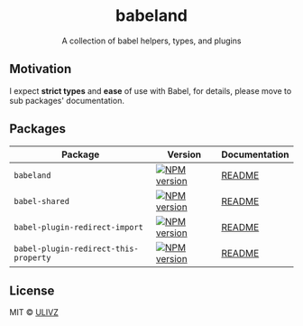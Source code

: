 <h1 align="center">babeland</h1>

<p align="center">
  A collection of babel helpers, types, and plugins
</p>

## Motivation

I expect **strict types** and **ease** of use with Babel, for details, please move to sub packages' documentation.

## Packages

| Package                               | Version                                                                                                                                                                                   | Documentation                                 |
| ------------------------------------- | ----------------------------------------------------------------------------------------------------------------------------------------------------------------------------------------- | --------------------------------------------- |
| `babeland`                            | <a href="https://npmjs.com/package/babeland"><img src="https://img.shields.io/npm/v/babeland.svg?style=flat" alt="NPM version"></a>                                                       | [README](./packages/babeland/README.md) |
| `babel-shared`                        | <a href="https://npmjs.com/package/babel-shared"><img src="https://img.shields.io/npm/v/babel-shared.svg?style=flat" alt="NPM version"></a>                                               | [README](./packages/babel-shared/README.md) |
| `babel-plugin-redirect-import`        | <a href="https://npmjs.com/package/babel-plugin-redirect-import"><img src="https://img.shields.io/npm/v/babel-plugin-redirect-import.svg?style=flat" alt="NPM version"></a>               | [README](./packages/babel-plugin-redirect-import/README.md) |
| `babel-plugin-redirect-this-property` | <a href="https://npmjs.com/package/babel-plugin-redirect-this-property"><img src="https://img.shields.io/npm/v/babel-plugin-redirect-this-property.svg?style=flat" alt="NPM version"></a> | [README](./packages/babel-plugin-redirect-this-property/README.md) |

## License

MIT &copy; [ULIVZ](https://github.com/ulivz)
